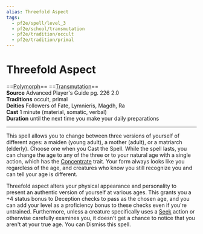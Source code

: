 ```yaml
---
alias: Threefold Aspect 
tags:
  - pf2e/spell/level_3
  - pf2e/school/transmutation
  - pf2e/tradition/occult
  - pf2e/tradition/primal
---
```


# Threefold Aspect

==[Polymorph](Polymorph.md)== ==[Transmutation](Transmutation.md)==  
__Source__ Advanced Player's Guide pg. 226 2.0  
**Traditions** occult, primal  
**Deities** Followers of Fate, Lymnieris, Magdh, Ra  
**Cast** 1 minute (material, somatic, verbal)  
**Duration** until the next time you make your daily preparations

---

This spell allows you to change between three versions of yourself of different ages: a maiden (young adult), a mother (adult), or a matriarch (elderly). Choose one when you Cast the Spell. While the spell lasts, you can change the age to any of the three or to your natural age with a single action, which has the [Concentrate](Concentrate.md) trait. Your form always looks like you regardless of the age, and creatures who know you still recognize you and can tell your age is different.

Threefold aspect alters your physical appearance and personality to present an authentic version of yourself at various ages. This grants you a +4 status bonus to Deception checks to pass as the chosen age, and you can add your level as a proficiency bonus to these checks even if you're untrained. Furthermore, unless a creature specifically uses a [Seek](Seek.md) action or otherwise carefully examines you, it doesn't get a chance to notice that you aren't at your true age. You can Dismiss this spell.
